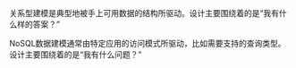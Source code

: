 
关系型建模是典型地被手上可用数据的结构所驱动。设计主要围绕着的是“我有什么样的答案？”

NoSQL数据建模通常由特定应用的访问模式所驱动，比如需要支持的查询类型。设计主要围绕着的是“我有什么问题？”